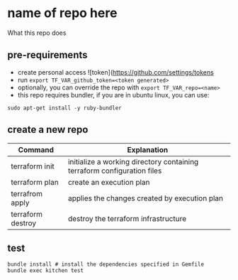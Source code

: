 # name of repo here

What this repo does

## pre-requirements

- create personal access ![token](https://github.com/settings/tokens
- run `export TF_VAR_github_token=<token generated>`
- optionally, you can override the repo with `export TF_VAR_repo=<name>`
- this repo requires bundler, if you are in ubuntu linux, you can use:
```
sudo apt-get install -y ruby-bundler
```

## create a new repo


Command | Explanation 
-------------- | -------------------------
terraform init | initialize a working directory containing terraform configuration files
terraform plan | create an execution plan
terrafrom apply | applies the changes created by execution plan 
terraform destroy | destroy the terraform infrastructure

## test

```
bundle install # install the dependencies specified in Gemfile
bundle exec kitchen test
```

